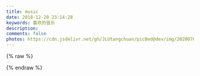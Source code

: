 ```yaml
---
title: music
date: 2018-12-20 23:14:28
keywords: 喜欢的音乐
description: 
comments: false
photos: https://cdn.jsdelivr.net/gh/JLUtangchuan/picBed@dev/img/20200705001743.jpg
---
```

{% raw %}
<meting-js
  server="netease"
  type="playlist"
  id="542358069"
  mutex="true">
</meting-js>

{% endraw %}